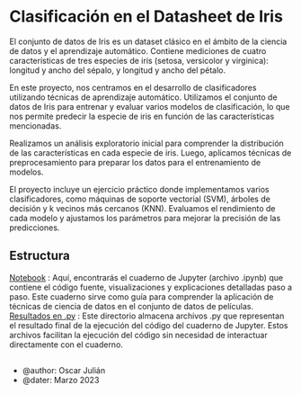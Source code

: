 # Clasificación en el Datasheet de Iris
El conjunto de datos de Iris es un dataset clásico en el ámbito de la ciencia de datos y el aprendizaje automático. Contiene mediciones de cuatro características de tres especies de iris (setosa, versicolor y virginica): longitud y ancho del sépalo, y longitud y ancho del pétalo.  

En este proyecto, nos centramos en el desarrollo de clasificadores utilizando técnicas de aprendizaje automático. Utilizamos el conjunto de datos de Iris para entrenar y evaluar varios modelos de clasificación, lo que nos permite predecir la especie de iris en función de las características mencionadas.   

Realizamos un análisis exploratorio inicial para comprender la distribución de las características en cada especie de iris. Luego, aplicamos técnicas de preprocesamiento para preparar los datos para el entrenamiento de modelos.  

El proyecto incluye un ejercicio práctico donde implementamos varios clasificadores, como máquinas de soporte vectorial (SVM), árboles de decisión y k vecinos más cercanos (KNN). Evaluamos el rendimiento de cada modelo y ajustamos los parámetros para mejorar la precisión de las predicciones.

## Estructura
[Notebook](https://github.com/oscarjuly23/DataScience/blob/main/Iris/IrisClassification_students_Oscar.ipynb) : Aquí, encontrarás el cuaderno de Jupyter (archivo .ipynb) que contiene el código fuente, visualizaciones y explicaciones detalladas paso a paso. Este cuaderno sirve como guía para comprender la aplicación de técnicas de ciencia de datos en el conjunto de datos de películas.  
[Resultados en .py](https://github.com/oscarjuly23/DataScience/blob/main/Iris/irisclassification_students_oscar.py) : Este directorio almacena archivos .py que representan el resultado final de la ejecución del código del cuaderno de Jupyter. Estos archivos facilitan la ejecución del código sin necesidad de interactuar directamente con el cuaderno.

##
- @author: Oscar Julián
- @dater: Marzo 2023
